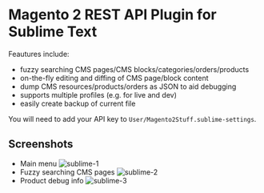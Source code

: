 # Magento 2 REST API Plugin for Sublime Text

Feautures include:

* fuzzy searching CMS pages/CMS blocks/categories/orders/products
* on-the-fly editing and diffing of CMS page/block content
* dump CMS resources/products/orders as JSON to aid debugging
* supports multiple profiles (e.g. for live and dev)
* easily create backup of current file

You will need to add your API key to `User/Magento2Stuff.sublime-settings`.

## Screenshots
* Main menu ![sublime-1](https://user-images.githubusercontent.com/33162278/160884469-d727c6ab-4fdc-4d44-a548-58ff0e371ff0.jpg)
* Fuzzy searching CMS pages ![sublime-2](https://user-images.githubusercontent.com/33162278/160884490-cfc17d95-4b66-4f80-8478-f93292bc8ff5.jpg)
* Product debug info ![sublime-3](https://user-images.githubusercontent.com/33162278/160884494-964861db-ccd2-4ca2-99ac-423e317e9892.jpg)
